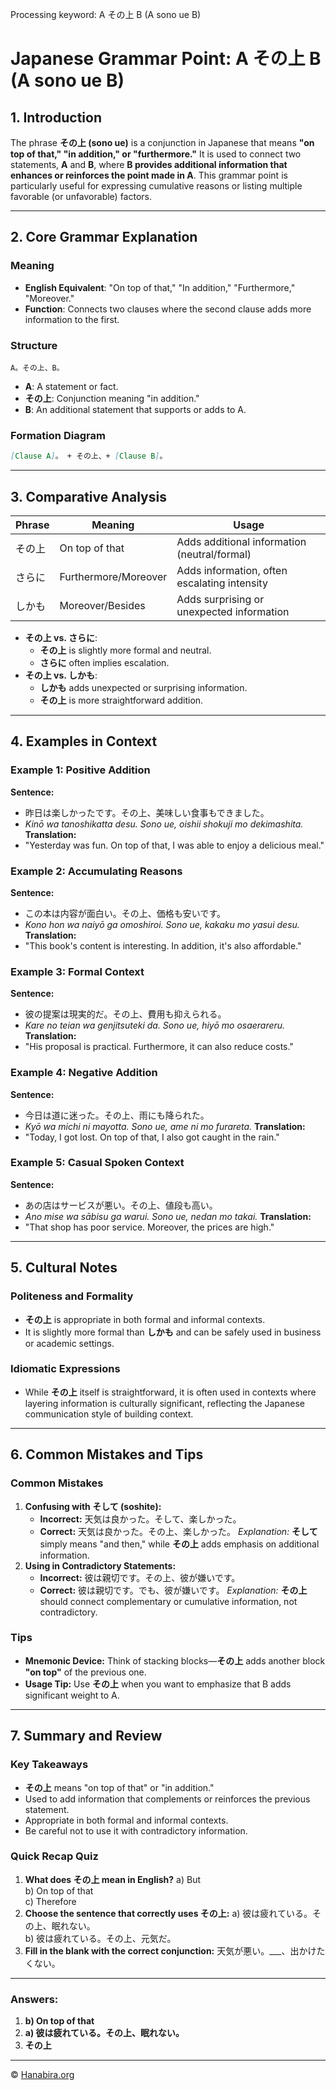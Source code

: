Processing keyword: A その上 B (A sono ue B)
# Japanese Grammar Point: A その上 B (A sono ue B)

## 1. Introduction
The phrase **その上 (sono ue)** is a conjunction in Japanese that means **"on top of that," "in addition," or "furthermore."** It is used to connect two statements, **A** and **B**, where **B provides additional information that enhances or reinforces the point made in A**. This grammar point is particularly useful for expressing cumulative reasons or listing multiple favorable (or unfavorable) factors.

---
## 2. Core Grammar Explanation
### Meaning
- **English Equivalent**: "On top of that," "In addition," "Furthermore," "Moreover."
- **Function**: Connects two clauses where the second clause adds more information to the first.
### Structure
```
A。その上、B。
```
- **A**: A statement or fact.
- **その上**: Conjunction meaning "in addition."
- **B**: An additional statement that supports or adds to A.
### Formation Diagram
```markdown
[Clause A]。 + その上、+ [Clause B]。
```
---
## 3. Comparative Analysis
| Phrase        | Meaning                     | Usage                             |
|---------------|-----------------------------|-----------------------------------|
| その上        | On top of that              | Adds additional information (neutral/formal) |
| さらに        | Furthermore/Moreover        | Adds information, often escalating intensity |
| しかも        | Moreover/Besides            | Adds surprising or unexpected information |
- **その上 vs. さらに**: 
  - **その上** is slightly more formal and neutral.
  - **さらに** often implies escalation.
- **その上 vs. しかも**: 
  - **しかも** adds unexpected or surprising information.
  - **その上** is more straightforward addition.
---
## 4. Examples in Context
### Example 1: Positive Addition
**Sentence:**
- 昨日は楽しかったです。その上、美味しい食事もできました。
- *Kinō wa tanoshikatta desu. Sono ue, oishii shokuji mo dekimashita.*
**Translation:**
- "Yesterday was fun. On top of that, I was able to enjoy a delicious meal."
### Example 2: Accumulating Reasons
**Sentence:**
- この本は内容が面白い。その上、価格も安いです。
- *Kono hon wa naiyō ga omoshiroi. Sono ue, kakaku mo yasui desu.*
**Translation:**
- "This book's content is interesting. In addition, it's also affordable."
### Example 3: Formal Context
**Sentence:**
- 彼の提案は現実的だ。その上、費用も抑えられる。
- *Kare no teian wa genjitsuteki da. Sono ue, hiyō mo osaerareru.*
**Translation:**
- "His proposal is practical. Furthermore, it can also reduce costs."
### Example 4: Negative Addition
**Sentence:**
- 今日は道に迷った。その上、雨にも降られた。
- *Kyō wa michi ni mayotta. Sono ue, ame ni mo furareta.*
**Translation:**
- "Today, I got lost. On top of that, I also got caught in the rain."
### Example 5: Casual Spoken Context
**Sentence:**
- あの店はサービスが悪い。その上、値段も高い。
- *Ano mise wa sābisu ga warui. Sono ue, nedan mo takai.*
**Translation:**
- "That shop has poor service. Moreover, the prices are high."
---
## 5. Cultural Notes
### Politeness and Formality
- **その上** is appropriate in both formal and informal contexts.
- It is slightly more formal than **しかも** and can be safely used in business or academic settings.
### Idiomatic Expressions
- While **その上** itself is straightforward, it is often used in contexts where layering information is culturally significant, reflecting the Japanese communication style of building context.
---
## 6. Common Mistakes and Tips
### Common Mistakes
1. **Confusing with そして (soshite):**
   - **Incorrect:** 天気は良かった。そして、楽しかった。
   - **Correct:** 天気は良かった。その上、楽しかった。
   *Explanation:* **そして** simply means "and then," while **その上** adds emphasis on additional information.
2. **Using in Contradictory Statements:**
   - **Incorrect:** 彼は親切です。その上、彼が嫌いです。
   - **Correct:** 彼は親切です。でも、彼が嫌いです。
   *Explanation:* **その上** should connect complementary or cumulative information, not contradictory.
### Tips
- **Mnemonic Device:** Think of stacking blocks—**その上** adds another block **"on top"** of the previous one.
- **Usage Tip:** Use **その上** when you want to emphasize that B adds significant weight to A.
---
## 7. Summary and Review
### Key Takeaways
- **その上** means "on top of that" or "in addition."
- Used to add information that complements or reinforces the previous statement.
- Appropriate in both formal and informal contexts.
- Be careful not to use it with contradictory information.
### Quick Recap Quiz
1. **What does その上 mean in English?**
   a) But   
   b) On top of that  
   c) Therefore  
2. **Choose the sentence that correctly uses その上:**
   a) 彼は疲れている。その上、眠れない。  
   b) 彼は疲れている。その上、元気だ。  
3. **Fill in the blank with the correct conjunction:**
   天気が悪い。___、出かけたくない。
---
### Answers:
1. **b) On top of that**
2. **a) 彼は疲れている。その上、眠れない。**
3. **その上**

---

© [Hanabira.org](https://hanabira.org)
